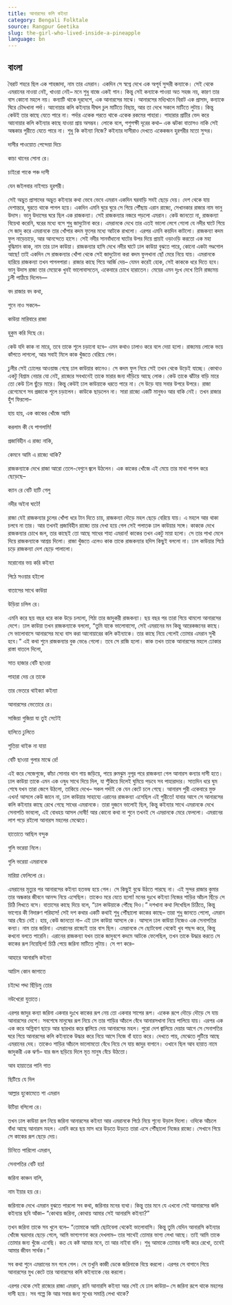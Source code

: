 ```yaml
---
title: আনারসের কলি কইন্যা
category: Bengali Folktale
source: Rangpur Geetika
slug: the-girl-who-lived-inside-a-pineapple
language: bn
---
```


## বাংলা

বৈরাট শহরে ছিল এক শাহজাদা, নাম তার এমরান। একদিন সে স্বপ্নে দেখে এক অপূর্ব সুন্দরী কন্যাকে। সেই থেকে এমরানের নাওয়া নেই, খাওয়া নেই– মনে শুধু বাজে একই গান। কিন্তু সেই কন্যাকে পাওয়া অত সহজ নয়, কারণ তার বাস কোনো মহলে নয়। কন্যাটি থাকে দূরদেশে, এক আনারসের মাঝে। আনারসের মধ্যিখানে বিরাট এক প্রাসাদ, কন্যাকে ঘিরে চৌদ্দখানা পর্দা। আনোয়ার কলি কইন্যার দীঘল চুল মাটিতে বিছায়, আর তা দেখে সকলে মাটিতে লুটায়। কিন্তু কেউই তার কাছে যেতে পারে না। পর্দার একেক পরতে থাকে একেক রকমের পাহারা। পাহারার প্রাচীর ভেদ করে আনোয়ার কলি কইন্যার কাছে যাওয়া প্রায় অসম্ভব। লোকে বলে, পশুপক্ষী দূরের কথা– এক ঝটকা বাতাসও নাকি সেই অন্ধকার পুরীতে যেতে পারে না। শুধু কি কইন্যা নিজে? কইন্যার দাসীরাও দেখতে একেকজন হুরপরীর মতো সুন্দর।

দাসীর পাওয়োত পেন্দেয়া দিচে

কাচা থানের সোনা রে।

চাইরো পাকে পঞ্চ দাসী

যেন জইলবার নাইগচে হুরপরী।

সেই অদ্ভুত প্রাসাদের অদ্ভুত কইন্যার কথা ভেবে ভেবে এমরান একদিন ঘরবাড়ি সবই ছেড়ে দেয়। দেশ থেকে যায় দেশান্তরে, ঘুরতে থাকে পাগল হয়ে। একদিন এমনি ঘুরে ঘুরে সে গিয়ে পৌঁছায় এরান রাজ্যে, সেখানকার রাজার নাম ভানু উদাস। ভানু উদাসের ঘরে ছিল এক রাজকন্যা। সেই রাজকন্যার নজরে পড়লো এমরান। কেউ জানতো না, রাজকন্যা বিয়েথা করেনি, ঘরের মধ্যে বসে শুধু জাদুটোনা করে। এমরানকে দেখে তার এতই ভালো লেগে গেলো যে নদীর ঘাটে গিয়ে সে জাদু করে এমরানকে তার খোঁপার কদম ফুলের মধ্যে আটকে রাখলো। এরপর এমনি কয়দিন কাটলো। রাজকন্যা কদম ফুল নাড়েচাড়ে, আর আনন্দেতে হাসে। সেই নদীর সানবাঁধানো ঘাটের উপর দিয়ে প্রায়ই ওড়াওড়ি করতো এক মহা বুদ্ধিমান কাক, নাম তার ঢাল কাউয়া। রাজকন্যার হাসি দেখে নদীর ঘাটে ঢাল কাউয়া বুঝতে পারে, কোনো একটা গণ্ডগোল আছে! তাই একদিন সে রাজকন্যার খোঁপা থেকে সেই জাদুটোনা করা কদম ফুলখানা ছোঁ মেরে নিয়ে যায়। এমরানকে হারিয়ে রাজকন্যা তখন পাগলপারা। রাজার কাছে গিয়ে আর্জি দেয়– যেমন করেই হোক, সেই কাককে ধরে দিতে হবে। ভানু উদাস রাজা তার মেয়েকে খুবই ভালোবাসতেন, একেবারে চোখে হারাতেন। মেয়ের এমন দুঃখ দেখে তিনি রাজ্যময় ঢুলী পাঠিয়ে দিলেন—

বদ রাজার বদ কথা,

শুনে নাও সকলে–

কাউয়া মারিবারে রাজা

হুকুম করি দিছে রে।

কেউ যদি কাক না মারে, তবে তাকে শূলে চড়ানো হবে– এমন কথাও ঢালাও করে বলে দেয়া হলো। রাজ্যময় লোকে ভয়ে কাঁপতে লাগলো, আর সবাই মিলে কাক খুঁজতে বেরিয়ে গেল।

ঢুলীর সেই ঢোলের আওয়াজ গেছে ঢাল কাউয়ার কানেও। সে কদম ফুল নিয়ে সেই তখন থেকে উড়েই যাচ্ছে। কোথাও একটু বিশ্রাম নেয়ার যো নেই, রাজ্যের সবখানেই তাকে মারার জন্য দাঁড়িয়ে আছে লোক। কেউ তাকে ঝাঁটার বাড়ি মারে তো কেউ ঢিল ছুঁড়ে মারে। কিন্তু কেউই ঢাল কাউয়াকে ধরতে পারে না। সে উড়ে যায় সবার উপরে উপরে। রাজা রেগেমেগে সব প্রজাকে শূলে চড়ালেন। কাউকে ছাড়লেন না। সারা রাজ্যে একটি মানুষও আর বাকি নেই। তখন রাজার হুঁশ ফিরলো–

হায় হায়, এক কাকের খোঁজে আমি

করলাম কী যে পাগলামি!

প্রজাবিহীন এ রাজ্য নাকি,

কেমনে আমি এ রাজ্যে থাকি?

রাজকন্যাকে দেখে রাজা আরো তেলে-বেগুনে জ্বলে উঠলেন। এক কাকের খোঁজে এই মেয়ে তার মাথা পাগল করে ছেড়েছে–

ক্যান রে বেটি হাটি গেলু

নদীর অইনা ঘাটে!

রাজা যেই রাজকন্যার চুলের খোঁপা ধরে টান দিতে চায়, রাজকন্যা দৌড়ে মহল ছেড়ে বেরিয়ে যায়। এ মহলে আর থাকা চলবে না তার। আর তখনই প্রজাবিহীন রাজ্যে তার দেখা হয়ে গেল সেই পলাতক ঢাল কাউয়ার সঙ্গে। কাককে দেখে রাজকন্যার চোখে জল, তার কাছেই তো আছে সাধের শাহা এমরান! কাকের তখন একটু মায়া হলো। সে তার পাখা মেলে দিয়ে রাজকন্যাকে আশ্রয় দিলো। রাজা খুঁজতে এলেও কাক তাকে রাজকন্যার হদিস কিছুই বললো না। ঢাল কাউয়ার পিঠে চড়ে রাজকন্যা দেশ ছেড়ে পালালো।

মরোনোর ভয় করি কইন্যা

পিঠে সওয়ার হইলো

বাতাসের সাথে কাউয়া

উড়িয়া চলিল রে।

এমনি করে ছয় বছর ধরে কাক উড়ে চললো, পিঠা তার জাদুকরী রাজকন্যা। ছয় বছর পর তারা গিয়ে থামলো আনারসের দেশে। ঢাল কাউয়া তখন রাজকন্যাকে বললো, “তুমি যাকে ভালোবাসো, সেই এমরানের মন কিন্তু আরেকজনের কাছে। সে ভালোবাসে আনারসের মধ্যে বাস করা আনোয়ারের কলি কইন্যাকে। তার কাছে নিয়ে গেলেই তোমার এমরান সুখী হবে।” এই কথা শুনে রাজকন্যার বুক ভেঙে গেলো। তবে সে রাজি হলো। কাক তখন তাকে আনারসের মহলে ঢোকার রাস্তা বাতলে দিলো,

সাত হাজার বেটি ছাওয়া

পাহারা দেয় রে তাকে

তার ভেতরে থাইক্যা কইন্যা

আনারসের ভেতোরে রে।

সাজিয়া গুজিয়া যা তুই সেটেই

হালিতে ঢুলিতে

শুতিয়া থাইক না যায়া

বেটি ছাওয়া গুলার মাঝে রে!

এই করে সেজেগুজে, কাঁচা সোনার থান গায় জড়িয়ে, পায়ে রুমঝুম নুপূর পরে রাজকন্যা গেল আনারস কন্যার দাসী হতে। ঢাল কাউয়া তাকে এমন এক ওষুধ সাথে দিয়ে দিল, যা শুঁকিয়ে দিলেই ঘুমিয়ে পড়বে সব পাহারাদার। সাতদিন ধরে ঘুম শেষে যখন তারা জেগে উঠলো, তাকিয়ে দেখে– সকল পর্দাই কে যেন কেটে চলে গেছে। আনারস পুরী একেবারে মুক্ত এখন! আসলে কেউ জানে না, ঢাল কাউয়ার সাহায্যে এরানের রাজকন্যা এসেছিল এই পুরীতে! যাবার আগে সে আনারসের কলি কইন্যার কাছে রেখে গেছে সাধের এমরানকে। তারা দুজনে ভালোই ছিল, কিন্তু কইন্যার সাথে এমরানকে দেখে সেনাপতি ভাবলো, এই বোধহয় আসল দোষী! আর কোনো কথা না শুনে তখনই সে এমরানকে মেরে ফেললো। এমরানের লাশ পড়ে রইলো আনারস মহলের মেঝেতে।

হাতোতে আছিল বন্দুক

গুলি ভরেয়া নিলে।

গুলি ভরেয়া এমরানকে

মারিয়া ফেলিলো রে।

এমরানের মৃত্যুর পর আনারসের কইন্যা হতভম্ব হয়ে গেল। সে কিছুই বুঝে উঠতে পারছে না। এই সুন্দর রাজার কুমার তার অন্ধকার জীবনে আনন্দ নিয়ে এসেছিল। তাকেও মরে যেতে হলো! মনের দুঃখে কইন্যা নিজের শাড়ির আঁচল ছিঁড়ে সে চিঠি লিখতে বসে। বাতাসের কাছে দিয়ে বলে, “ঢাল কাউয়াকে পৌঁছে দিও।” দশখানা কথা লিখেছিল চিঠিতে, কিন্তু ভাগ্যের কী নিদারুণ পরিহাস! সেই দশ কথার একটি কথাই শুধু পৌঁছালো কাকের কাছে– তারা শুধু জানতে পেলো, এমরান আর বেঁচে নেই। হায়, কেউ জানতো না– এই ঢাল কাউয়া আসলে কে। আসলে ঢাল কাউয়া নিজেও এক সেনাপতির কন্যা। নাম তার জরিনা। এমরানের রাজ্যেই তার বাস ছিল। এমরানকে সে ছোটবেলা থেকেই খুব পছন্দ করে, কিন্তু কখনো বলতে পারেনি। এরানের রাজকন্যা যখন তাকে জাদুবশে কদমে আটকে ফেলেছিল, তখন তাকে উদ্ধার করতে সে কাকের রূপ নিয়েছিল! চিঠি পেয়ে জরিনা মাটিতে লুটায়। সে পণ করে–

আহারে আনারসি কইন্যা

আচিস কোন জাগাতে

চইদ্দো পদ্দা ছিঁড়িমু তোর

নউখেরো যুতাতে।

এরপর জাদুর কন্যা জরিনা একবার দুঃখে কাকের রূপ নেয় তো একবার সাপের রূপ। একেক রূপে দৌড়ে দৌড়ে সে যায় আনারসের দেশে। সবশেষে মানুষের রূপ নিয়ে সে তার শাড়ির আঁচলে বেঁধে আনারসখানা নিয়ে পালিয়ে যায়। এরপর এক এক করে অগ্নিবাণ ছাড়ে আর ছারখার করে জ্বালিয়ে দেয় আনারসের মহল। পুরো দেশ জ্বালিয়ে দেয়ার আগে সে সেনাপতির ঘরে গিয়ে আনারসের কলি কইন্যাকে উদ্ধার করে নিয়ে আসে নিজে বাঁ হাতে করে। দেখতে পায়, মেঝেতে লুটিয়ে আছে এমরানের দেহ। তাকেও শাড়ির আঁচলে ভালোমতো বেঁধে নিয়ে সে যায় জাদুর বাগানে। ওখানে ছিল আব হায়াত নামে জাদুকরী এক ঝর্ণা– যার জল ছড়িয়ে দিলে মৃত মানুষ বেঁচে উঠতো।

আব হায়াতের পানি গাত

ছিটিয়ে যে দিল

আল্লার হুকোমেতে শা এমরান

উটিয়া বসিলো রে।

তখন ঢাল কাউয়া রূপ নিয়ে জরিনা আনারসের কইন্যা আর এমরানকে পিঠে নিয়ে শূন্যে উড়াল দিলো। ওদিকে আঁচলে বাঁধা আছে আনারস মহল। এমনি করে ছয় মাস ধরে উড়তে উড়তে তারা এসে পৌঁছালো নিজের রাজ্যে। সেখানে গিয়ে সে কাকের রূপ ছেড়ে দেয়।

চিনিতে পারিলো এমরান,

সেনাপতির বেটি হয়!

জরিনা কাঞ্চন বালি,

নাম ইয়ার হয় রে।

জরিনাকে দেখে এমরান বুঝতে পারলো সব কথা, জরিনার মনের ব্যথা। কিন্তু তার মনে যে এখনো সেই আনারসের কলি কইন্যার ছবি আঁকা– “কোথায় জরিনা, কোথায় আমার সেই আনারসি কইন্যা?”

তখন জরিনা তাকে সব খুলে বলে– “তোমাকে আমি ছোটবেলা থেকেই ভালোবাসি। কিন্তু তুমি যেদিন আনারসি কইন্যার খোঁজে ঘরদোর ছেড়ে গেলে, আমি ভাগ্যগণনা করে দেখলাম– তার সাথেই তোমার ভাগ্য লেখা আছে। তাই আমি তাকে তোমার জন্য খুঁজে এনেছি। কত যে কষ্ট আমার মনে, তা আর নাইবা বলি। শুধু আমাকে তোমার দাসী করে রেখো, তবেই আমার জীবন সার্থক।”

সব কথা শুনে এমরানের মন গলে গেল। সে তখুনি কাজী ডেকে জরিনাকে বিয়ে করলো। এরপর সে বাগানে গিয়ে আনারসের মুখ কেটে তার আনারসের কলি কইন্যাকে বের করলো।

এরপর থেকে সেই রাজ্যের রাজা এমরান, রানি আনারসি কইন্যা আর সেই যে ঢাল কাউয়া– সে জরিনা রূপে থাকে মহলের দাসী হয়ে। সব গল্পে কি আর সবার জন্য সুখের সমাপ্তি লেখা থাকে?
